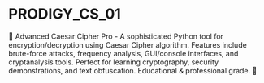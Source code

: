 # PRODIGY_CS_01
🔐 Advanced Caesar Cipher Pro - A sophisticated Python tool for encryption/decryption using Caesar Cipher algorithm. Features include brute-force attacks, frequency analysis, GUI/console interfaces, and cryptanalysis tools. Perfect for learning cryptography, security demonstrations, and text obfuscation. Educational &amp; professional grade. 🚀
